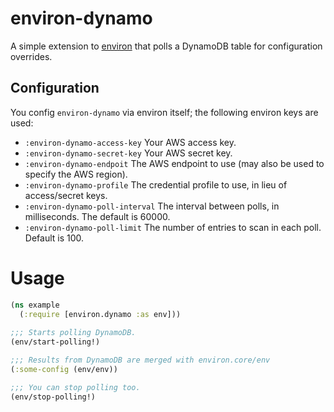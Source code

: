 # environ-dynamo

A simple extension to
[environ](https://github.com/weavejester/environ) that polls a
DynamoDB table for configuration overrides.

## Configuration

You config `environ-dynamo` via environ itself; the following environ
keys are used:

* `:environ-dynamo-access-key` Your AWS access key.
* `:environ-dynamo-secret-key` Your AWS secret key.
* `:environ-dynamo-endpoit` The AWS endpoint to use (may also be used
  to specify the AWS region).
* `:environ-dynamo-profile` The credential profile to use, in lieu of
  access/secret keys.
* `:environ-dynamo-poll-interval` The interval between polls, in
  milliseconds. The default is 60000.
* `:environ-dynamo-poll-limit` The number of entries to scan in each
  poll. Default is 100.
  
# Usage

```clojure
(ns example
  (:require [environ.dynamo :as env]))
  
;;; Starts polling DynamoDB.
(env/start-polling!)

;;; Results from DynamoDB are merged with environ.core/env
(:some-config (env/env))

;;; You can stop polling too.
(env/stop-polling!)
```

